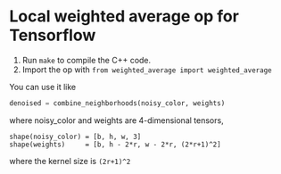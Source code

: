 # Local weighted average op for Tensorflow

1. Run `make` to compile the C++ code.
2. Import the op with `from weighted_average import weighted_average`

You can use it like

```python
denoised = combine_neighborhoods(noisy_color, weights)
```

where noisy_color and weights are 4-dimensional tensors,

```
shape(noisy_color) = [b, h, w, 3]
shape(weights)     = [b, h - 2*r, w - 2*r, (2*r+1)^2]
```

where the kernel size is `(2r+1)^2`
